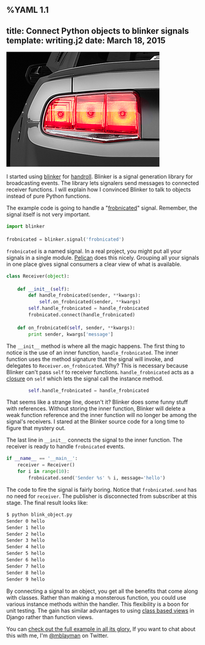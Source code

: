 %YAML 1.1
---
title: Connect Python objects to blinker signals
template: writing.j2
date: March 18, 2015
---
<img class='book' src='blinker.png'>

I started using [blinker][bl] for [handroll][hr].
Blinker is a signal generation library for broadcasting events.
The library lets signalers send messages
to connected receiver functions.
I will explain how I convinced Blinker to talk to objects
instead of pure Python functions.

[bl]: https://pythonhosted.org/blinker/
[hr]: http://handroll.github.io/

The example code is going to handle a "[frobnicated][frob]" signal.
Remember, the signal itself is not very important.

[frob]: http://dictionary.reference.com/browse/frobnicate

```python
import blinker

frobnicated = blinker.signal('frobnicated')
```

`frobnicated` is a named signal.
In a real project,
you might put all your signals in a single module.
[Pelican][pel] does this nicely.
Grouping all your signals in one place
gives signal consumers a clear view of what is available.

[pel]: https://github.com/getpelican/pelican/blob/master/pelican/signals.py

```python
class Receiver(object):

    def __init__(self):
        def handle_frobnicated(sender, **kwargs):
            self.on_frobnicated(sender, **kwargs)
        self.handle_frobnicated = handle_frobnicated
        frobnicated.connect(handle_frobnicated)

    def on_frobnicated(self, sender, **kwargs):
        print sender, kwargs['message']
```

The `__init__` method is where all the magic happens.
The first thing to notice is the use of an inner function,
`handle_frobnicated`.
The inner function uses the method signature
that the signal will invoke,
and delegates to `Receiver.on_frobnicated`.
Why?
This is necessary
because Blinker can't pass `self` to receiver functions.
`handle_frobnicated` acts as a [closure][cl] on `self`
which lets the signal call the instance method.

[cl]: http://en.wikipedia.org/wiki/Closure_%28computer_programming%29

```python
        self.handle_frobnicated = handle_frobnicated
```

That seems like a strange line,
doesn't it?
Blinker does some funny stuff with references.
Without storing the inner function,
Blinker will delete a weak function reference
and the inner function will no longer be among the signal's receivers.
I stared at the Blinker source code
for a long time
to figure that mystery out.

The last line in `__init__` connects the signal to the inner function.
The receiver is ready to handle `frobnicated` events.

```python
if __name__ == '__main__':
    receiver = Receiver()
    for i in range(10):
        frobnicated.send('Sender %s' % i, message='hello')
```

The code to fire the signal is fairly boring.
Notice that `frobnicated.send` has no need for `receiver`.
The publisher is disconnected from subscriber at this stage.
The final result looks like:

```bash
$ python blink_object.py
Sender 0 hello
Sender 1 hello
Sender 2 hello
Sender 3 hello
Sender 4 hello
Sender 5 hello
Sender 6 hello
Sender 7 hello
Sender 8 hello
Sender 9 hello
```

By connecting a signal to an object,
you get all the benefits that come along with classes.
Rather than making a monsterous function,
you could use various instance methods
within the handler.
This flexibility is a boon for unit testing.
The gain has similar advantages to using [class based views][cbv]
in Django
rather than function views.

[cbv]: https://docs.djangoproject.com/en/1.7/topics/class-based-views/intro/

You can [check out the full example in all its glory.](blink_object.py)
If you want to chat about this with me,
I'm [@mblayman][tw] on Twitter.

[tw]: https://twitter.com/mblayman
